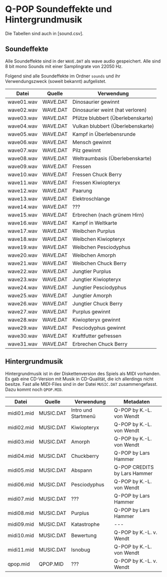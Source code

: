 Q-POP Soundeffekte und Hintergrundmusik
=======================================

Die Tabellen sind auch in [sound.csv].

Soundeffekte
------------

Alle Soundeffekte sind in der `WAVE.DAT` als wave audio gespeichert. Alle sind 8 bit mono Sounds mit einer Samplingrate von 22050 Hz.

Folgend sind alle Soundeffekte im Ordner `sounds` und ihr Verwendungszweck (soweit bekannt) aufgelistet.


Datei      | Quelle   | Verwendung
-----------|----------|-----------
wave01.wav | WAVE.DAT | Dinosaurier gewinnt
wave02.wav | WAVE.DAT | Dinosaurier weint (hat verloren)
wave03.wav | WAVE.DAT | Pfütze blubbert (Überlebenskarte)
wave04.wav | WAVE.DAT | Vulkan blubbert (Überlebenskarte)
wave05.wav | WAVE.DAT | Kampf in Überlebensrunde
wave06.wav | WAVE.DAT | Mensch gewinnt
wave07.wav | WAVE.DAT | Pilz gewinnt
wave08.wav | WAVE.DAT | Weltraumbasis (Überlebenskarte)
wave09.wav | WAVE.DAT | Fressen
wave10.wav | WAVE.DAT | Fressen Chuck Berry
wave11.wav | WAVE.DAT | Fressen Kiwiopteryx
wave12.wav | WAVE.DAT | Paarung
wave13.wav | WAVE.DAT | Elektroschlange
wave14.wav | WAVE.DAT | ???
wave15.wav | WAVE.DAT | Erbrechen (nach grünem Hirn)
wave16.wav | WAVE.DAT | Kampf in Weltkarte
wave17.wav | WAVE.DAT | Weibchen Purplus
wave18.wav | WAVE.DAT | Weibchen Kiwiopteryx
wave19.wav | WAVE.DAT | Weibchen Pesciodyphus
wave20.wav | WAVE.DAT | Weibchen Amorph
wave21.wav | WAVE.DAT | Weibchen Chuck Berry
wave22.wav | WAVE.DAT | Jungtier Purplus
wave23.wav | WAVE.DAT | Jungtier Kiwiopteryx
wave24.wav | WAVE.DAT | Jungtier Pesciodyphus
wave25.wav | WAVE.DAT | Jungtier Amorph
wave26.wav | WAVE.DAT | Jungtier Chuck Berry
wave27.wav | WAVE.DAT | Purplus gewinnt
wave28.wav | WAVE.DAT | Kiwiopteryx gewinnt
wave29.wav | WAVE.DAT | Pesciodyphus gewinnt
wave30.wav | WAVE.DAT | Kraftfutter gefressen
wave31.wav | WAVE.DAT | Erbrechen Chuck Berry



Hintergrundmusik
----------------

Hintergrundmusik ist in der Diskettenversion des Spiels als MIDI vorhanden. Es gab eine CD-Version mit Musik in CD-Qualität, die ich allerdings nicht besitze. Fast alle MIDI-Files sind in der Datei `MUSIC.DAT` zusammengefasst. Dazu kommt noch `QPOP.MID`.


Datei      | Quelle    | Verwendung | Metadaten
-----------|-----------|------------|----------
midi01.mid | MUSIC.DAT | Intro und Startmenü | Q-POP by K.-L. von Wendt
midi02.mid | MUSIC.DAT | Kiwiopteryx | Q-POP by K.-L. von Wendt
midi03.mid | MUSIC.DAT | Amorph | Q-POP by K.-L. von Wendt
midi04.mid | MUSIC.DAT | Chuckberry | Q-POP by Lars Hammer
midi05.mid | MUSIC.DAT | Abspann | Q-POP CREDITS by Lars Hammer
midi06.mid | MUSIC.DAT | Pesciodyphus | Q-POP by K.-L. von Wendt
midi07.mid | MUSIC.DAT | ??? | Q-POP by Lars Hammer
midi08.mid | MUSIC.DAT | Purplus | Q-POP by Lars Hammer
midi09.mid | MUSIC.DAT | Katastrophe | ---
midi10.mid | MUSIC.DAT | Bewertung | Q-POP by K.-L. v. Wendt
midi11.mid | MUSIC.DAT | Isnobug | Q-POP by K.-L. von Wendt
qpop.mid   | QPOP.MID  | ??? | Q-POP by K.-L. v. Wendt
